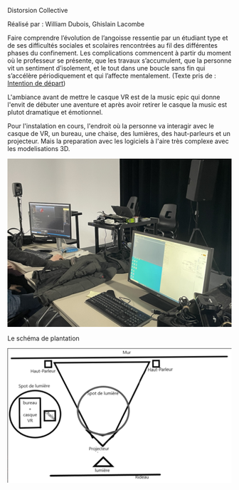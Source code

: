 Distorsion Collective

Réalisé par : William Dubois, Ghislain Lacombe

Faire comprendre l’évolution de l’angoisse ressentie par un étudiant type et de ses difficultés sociales et scolaires rencontrées au fil des différentes phases du confinement. Les complications commencent à partir du moment où le professeur se présente, que les travaux s’accumulent, que la personne vit un sentiment d’isolement, et le tout dans une boucle sans fin qui s’accélère périodiquement et qui l’affecte mentalement. (Texte pris de : [Intention de départ](https://tim-montmorency.com/2022/projets/Distorsion-collective/docs/web/preproduction.html))

L'ambiance avant de mettre le casque VR est de la music epic qui donne l'envit de débuter une aventure et après avoir retirer le casque la music est plutot dramatique et émotionnel.

Pour l'instalation en cours, l'endroit où la personne va interagir avec le casque de VR, un bureau, une chaise, des lumières, des haut-parleurs et un projecteur. Mais la preparation avec les logiciels à l'aire très complexe avec les modelisations 3D. 

![Photo](photo/distortion_logiciel.JPEG)

Le schéma de plantation

![Photo](photo/plantation_distorsion_collective.png)
